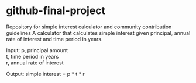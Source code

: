 # github-final-project
Repository for simple interest calculator and community contribution guidelines
A calculator that calculates simple interest given principal, annual rate of interest and time period in years.

Input:
  p, principal amount  
  t, time period in years  
  r, annual rate of interest

Output:
  simple interest = p * t * r

